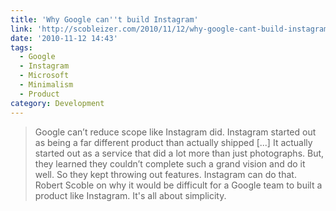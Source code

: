```yaml
---
title: 'Why Google can''t build Instagram'
link: 'http://scobleizer.com/2010/11/12/why-google-cant-build-instagram/'
date: '2010-11-12 14:43'
tags:
  - Google
  - Instagram
  - Microsoft
  - Minimalism
  - Product
category: Development
---
```


> Google can’t reduce scope like Instagram did. Instagram started out as being a far different product than actually shipped [...] It actually started out as a service that did a lot more than just photographs. But, they learned they couldn’t complete such a grand vision and do it well. So they kept throwing out features. Instagram can do that.
Robert Scoble on why it would be difficult for a Google team to built a product like Instagram. It's all about simplicity.
